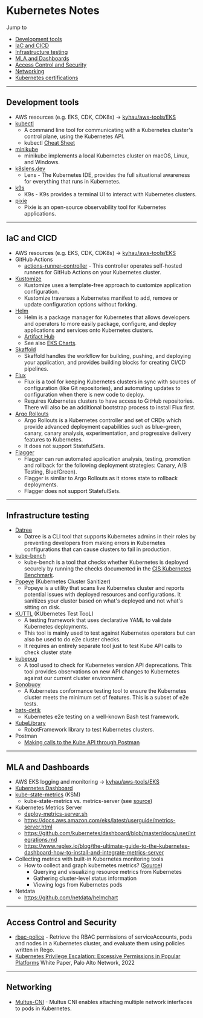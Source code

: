 # Kubernetes Notes

Jump to
- [Development tools](#development-tools)
- [IaC and CICD](#iac-and-cicd)
- [Infrastructure testing](#infrastructure-testing)
- [MLA and Dashboards](#mla-and-dashboards)
- [Access Control and Security](#access-control-and-security)
- [Networking](#networking)
- [Kubernetes certifications](../../quick-notes/Certs-Kubernetes.md)


---
## Development tools

- AWS resources (e.g. EKS, CDK, CDK8s) -> [kyhau/aws-tools/EKS](https://github.com/kyhau/aws-tools/tree/master/EKS)
- [kubectl](https://kubernetes.io/docs/reference/kubectl/)
    - A command line tool for communicating with a Kubernetes cluster's control plane, using the Kubernetes API.
    - kubectl [Cheat Sheet](https://kubernetes.io/docs/reference/kubectl/cheatsheet/)
- [minikube](https://github.com/kubernetes/minikube)
    - minikube implements a local Kubernetes cluster on macOS, Linux, and Windows.
- [k8slens.dev](https://k8slens.dev/)
    - Lens - The Kubernetes IDE, provides the full situational awareness for everything that runs in Kubernetes.
- [k9s](https://github.com/derailed/k9s)
    - K9s - K9s provides a terminal UI to interact with Kubernetes clusters.
- [pixie](https://github.com/pixie-io/pixie)
    - Pixie is an open-source observability tool for Kubernetes applications.


---
## IaC and CICD

- AWS resources (e.g. EKS, CDK, CDK8s) -> [kyhau/aws-tools/EKS](https://github.com/kyhau/aws-tools/tree/master/EKS)
- GitHub Actions
    - [actions-runner-controller](https://github.com/actions-runner-controller/actions-runner-controller) - This controller operates self-hosted runners for GitHub Actions on your Kubernetes cluster.
- [Kustomize](https://kustomize.io/)
    - Kustomize uses a template-free approach to customize application configuration.
    - Kustomize traverses a Kubernetes manifest to add, remove or update configuration options without forking.
- [Helm](https://helm.sh)
    - Helm is a package manager for Kubernetes that allows developers and operators to more easily package, configure, and deploy applications and services onto Kubernetes clusters.
    - [Artifact Hub](https://artifacthub.io/packages/)
    - See also [EKS Charts](https://github.com/aws/eks-charts).
- [Skaffold](https://github.com/GoogleContainerTools/skaffold)
    - Skaffold handles the workflow for building, pushing, and deploying your application, and provides building blocks for creating CI/CD pipelines.
- [Flux](https://github.com/fluxcd/flux2)
    - Flux is a tool for keeping Kubernetes clusters in sync with sources of configuration (like Git repositories), and automating updates to configuration when there is new code to deploy.
    - Requires Kubernetes clusters to have access to GitHub repositories. There will also be an additional bootstrap process to install Flux first.
- [Argo Rollouts](https://github.com/argoproj/argo-rollouts/)
    - Argo Rollouts is a Kubernetes controller and set of CRDs which provide advanced deployment capabilities such as blue-green, canary, canary analysis, experimentation, and progressive delivery features to Kubernetes.
    - It does not support StatefulSets.
- [Flagger](https://github.com/fluxcd/flagger)
    - Flagger can run automated application analysis, testing, promotion and rollback for the following deployment strategies: Canary, A/B Testing, Blue/Green).
    - Flagger is similar to Argo Rollouts as it stores state to rollback deployments.
    - Flagger does not support StatefulSets.

---
## Infrastructure testing

- [Datree](https://github.com/datreeio/datree)
    - Datree is a CLI tool that supports Kubernetes admins in their roles by preventing developers from making errors in Kubernetes configurations that can cause clusters to fail in production.
- [kube-bench](https://github.com/aquasecurity/kube-bench)
    - kube-bench is a tool that checks whether Kubernetes is deployed securely by running the checks documented in the [CIS Kubernetes Benchmark](https://www.cisecurity.org/benchmark/kubernetes/).
- [Popeye](https://github.com/derailed/popeye) (Kubernetes Cluster Sanitizer)
    - Popeye is a utility that scans live Kubernetes cluster and reports potential issues with deployed resources and configurations. It sanitizes your cluster based on what's deployed and not what's sitting on disk.
- [KUTTL](https://kuttl.dev/docs/what-is-kuttl.html) (KUbernetes Test TooL)
    - A testing framework that uses declarative YAML to validate Kubernetes deployments.
    - This tool is mainly used to test against Kubernetes operators but can also be used to do e2e cluster checks.
    - It requires an entirely separate tool just to test Kube API calls to check cluster state
- [kubepug](https://github.com/rikatz/kubepug)
    - A tool used to check for Kubernetes version API deprecations. This tool provides observations on new API changes to Kubernetes against our current cluster environment.
- [Sonobuoy](https://sonobuoy.io/docs/v0.56.2/)
    - A Kubernetes conformance testing tool to ensure the Kubernetes cluster meets the minimum set of features. This is a subset of e2e tests.
- [bats-detik](https://github.com/bats-core/bats-detik)
    - Kubernetes e2e testing on a well-known Bash test framework.
- [KubeLibrary](https://github.com/devopsspiral/KubeLibrary)
    - RobotFramework library to test Kubernetes clusters.
- Postman
    - [Making calls to the Kube API through Postman](https://swiber.dev/automating-kubernetes-deployments-with-postman#the-big-reveal)

---
## MLA and Dashboards

- AWS EKS logging and monitoring -> [kyhau/aws-tools/EKS](https://github.com/kyhau/aws-tools/tree/master/EKS)
- [Kubernetes Dashboard](https://github.com/kubernetes/dashboard)
- [kube-state-metrics](https://github.com/kubernetes/kube-state-metrics) (KSM)
    - kube-state-metrics vs. metrics-server (see [source](https://github.com/kubernetes/kube-state-metrics))
- Kubernetes Metrics Server
    - [deploy-metrics-server.sh](./deploy-metrics-server.sh)
    - https://docs.aws.amazon.com/eks/latest/userguide/metrics-server.html
    - https://github.com/kubernetes/dashboard/blob/master/docs/user/integrations.md
    - https://www.replex.io/blog/the-ultimate-guide-to-the-kubernetes-dashboard-how-to-install-and-integrate-metrics-server
- Collecting metrics with built-in Kubernetes monitoring tools
    - How to collect and graph kubernetes metrics? ([Source](https://www.datadoghq.com/blog/how-to-collect-and-graph-kubernetes-metrics/))
        - Querying and visualizing resource metrics from Kubernetes
        - Gathering cluster-level status information
        - Viewing logs from Kubernetes pods
- Netdata
    - https://github.com/netdata/helmchart


---
## Access Control and Security

- [rbac-police](https://github.com/PaloAltoNetworks/rbac-police) - Retrieve the RBAC permissions of serviceAccounts, pods and nodes in a Kubernetes cluster, and evaluate them using policies written in Rego.
- [Kubernetes Privilege Escalation: Excessive Permissions in Popular Platforms](https://www.paloaltonetworks.com/apps/pan/public/downloadResource?pagePath=/content/pan/en_US/resources/whitepapers/kubernetes-privilege-escalation-excessive-permissions-in-popular-platforms) White Paper,  Palo Alto Network, 2022


---
## Networking

- [Multus-CNI](https://github.com/k8snetworkplumbingwg/multus-cni) - Multus CNI enables attaching multiple network interfaces to pods in Kubernetes.
